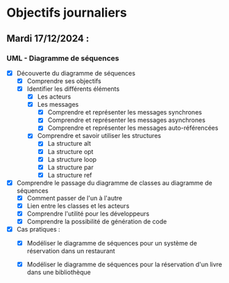 # Objectifs journaliers

## Mardi 17/12/2024 :

### UML - Diagramme de séquences

- [x] Découverte du diagramme de séquences
  - [x] Comprendre ses objectifs
  - [x] Identifier les différents éléments
    - [x] Les acteurs
	- [x] Les messages
	  - [x] Comprendre et représenter les messages synchrones
	  - [x] Comprendre et représenter les messages asynchrones
	  - [x] Comprendre et représenter les messages auto-référencées
	- [x] Comprendre et savoir utiliser les structures
	  - [x] La structure alt
	  - [x] La structure opt
	  - [x] La structure loop
	  - [x] La structure par
	  - [x] La structure ref
	
- [x] Comprendre le passage du diagramme de classes au diagramme de séquences
  - [x] Comment passer de l'un à l'autre
  - [x] Lien entre les classes et les acteurs
  - [x] Comprendre l'utilité pour les développeurs
  - [x] Comprendre la possibilité de génération de code
  
- [x] Cas pratiques :
  - [x] Modéliser le diagramme de séquences pour un système de réservation dans un restaurant
  - [x] Modéliser le diagramme de séquences pour la réservation d'un livre dans une bibliothèque
	  